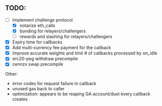 ## TODO:
- [ ] Implement challenge protocol
    - [x] notarize eth_calls
    - [x] bonding for relayers/challengers
    - [ ] rewards and slashing for relayers/challengers
- [x] Expiry time for callbacks
- [x] Add multi-currency fee payment for the callback
- [x] Improve accurate weights and limit # of callbacks processed by on_idle
- [x] erc20-peg withdraw precompile
- [x] cennzx swap precompile

Other:
- error codes for request failure in callback
- unused gas back to caller
- optimization: appears to be reaping GA account/dust every callback creates
